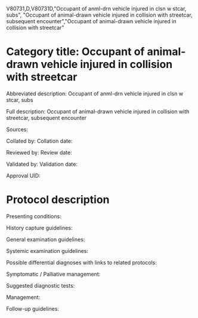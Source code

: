 V80731,D,V80731D,"Occupant of anml-drn vehicle injured in clsn w stcar, subs", "Occupant of animal-drawn vehicle injured in collision with streetcar, subsequent encounter","Occupant of animal-drawn vehicle injured in collision with streetcar"
# Category title: Occupant of animal-drawn vehicle injured in collision with streetcar

Abbreviated description: Occupant of anml-drn vehicle injured in clsn w stcar, subs

Full description: Occupant of animal-drawn vehicle injured in collision with streetcar, subsequent encounter

Sources:

Collated by:
Collation date:

Reviewed by:
Review date:

Validated by:
Validation date:

Approval UID:

# Protocol description

Presenting conditions:

History capture guidelines:

General examination guidelines:

Systemic examination guidelines:

Possible differential diagnoses with links to related protocols:

Symptomatic / Palliative management:

Suggested diagnostic tests:

Management:

Follow-up guidelines:
